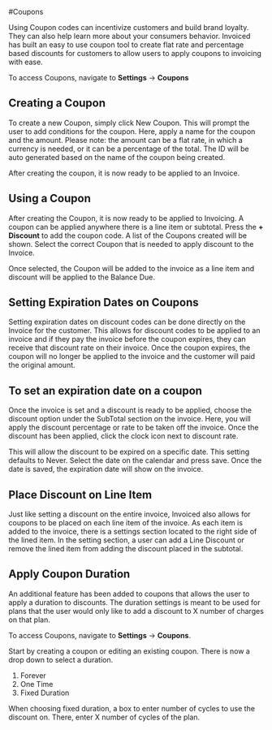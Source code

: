 #Coupons

Using Coupon codes can incentivize customers and build brand loyalty. They can also help learn more about your consumers behavior. Invoiced has built an easy to use coupon tool to create flat rate and percentage based discounts for customers to allow users to apply coupons to invoicing with ease. 

To access Coupons, navigate to **Settings** &rarr; **Coupons**

## Creating a Coupon

To create a new Coupon, simply click New Coupon. This will prompt the user to add conditions for the coupon. Here, apply a name for the coupon and the amount. Please note: the amount can be a flat rate, in which a currency is needed, or it can be a percentage of the total. The ID will be auto generated based on the name of the coupon being created.

After creating the coupon, it is now ready to be applied to an Invoice. 

## Using a Coupon

After creating the Coupon, it is now ready to be applied to Invoicing. A coupon can be applied anywhere there is a line item or subtotal. Press the **+ Discount** to add the coupon code. A list of the Coupons created will be shown. Select the correct Coupon that is needed to apply discount to the Invoice.

Once selected, the Coupon will be added to the invoice as a line item and discount will be applied to the Balance Due. 

## Setting Expiration Dates on Coupons

Setting expiration dates on discount codes can be done directly on the Invoice for the customer. This allows for discount codes to be applied to an invoice and if they pay the invoice before the coupon expires, they can receive that discount rate on their invoice. Once the coupon expires, the coupon will no longer be applied to the invoice and the customer will paid the original amount. 

## To set an expiration date on a coupon

Once the invoice is set and a discount is ready to be applied, choose the discount option under the SubTotal section on the invoice. Here, you will apply the discount percentage or rate to be taken off the invoice. Once the discount has been applied, click the clock icon next to discount rate. 

This will allow the discount to be expired on a specific date. This setting defaults to Never. Select the date on the calendar and press save. Once the date is saved, the expiration date will show on the invoice. 

## Place Discount on Line Item

Just like setting a discount on the entire invoice, Invoiced also allows for coupons to be placed on each line item of the invoice. As each item is added to the invoice, there is a settings section located to the right side of the lined item. In the setting section, a user can add a Line Discount or remove the lined item from adding the discount placed in the subtotal. 

## Apply Coupon Duration

An additional feature has been added to coupons that allows the user to apply a duration to discounts. The duration settings is meant to be used for plans that the user would only like to add a discount to X number of charges on that plan. 

To access Coupons, navigate to **Settings** &rarr; **Coupons**.

Start by creating a coupon or editing an existing coupon. There is now a drop down to select a duration. 

1. Forever
2. One Time
3. Fixed Duration

When choosing fixed duration, a box to enter number of cycles to use the discount on. There, enter X number of cycles of the plan. 


